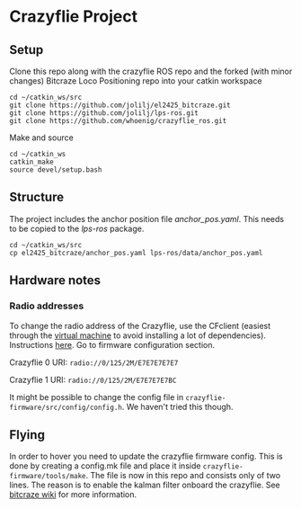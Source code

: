 # Crazyflie Project

## Setup
Clone this repo along with the crazyflie ROS repo and the forked (with minor changes) Bitcraze Loco Positioning repo into your catkin workspace

```
cd ~/catkin_ws/src
git clone https://github.com/jolilj/el2425_bitcraze.git
git clone https://github.com/jolilj/lps-ros.git
git clone https://github.com/whoenig/crazyflie_ros.git
```
Make and source

```
cd ~/catkin_ws
catkin_make
source devel/setup.bash
```
## Structure
The project includes the anchor position file *anchor_pos.yaml*. This needs to be copied to the *lps-ros* package.
```
cd ~/catkin_ws/src
cp el2425_bitcraze/anchor_pos.yaml lps-ros/data/anchor_pos.yaml
```

## Hardware notes

### Radio addresses
To change the radio address of the Crazyflie, use the CFclient (easiest through the [virtual machine](https://www.bitcraze.io/getting-started-with-the-crazyflie-2-0/#inst-comp) to avoid installing a lot of dependencies). Instructions [here](https://wiki.bitcraze.io/doc:crazyflie:client:pycfclient:index#firmware_configuration). Go to firmware configuration section.

Crazyflie 0 URI:
`radio://0/125/2M/E7E7E7E7E7`

Crazyflie 1 URI:
`radio://0/125/2M/E7E7E7E7BC`

It might be possible to change the config file in `crazyflie-firmware/src/config/config.h`.
We haven't tried this though.

## Flying
In order to hover you need to update the crazyflie firmware config. This is done by creating a config.mk file and place it inside `crazyflie-firmware/tools/make`. The file is now in this repo and consists only of two lines. The reason is to enable the kalman filter onboard the crazyflie. See [bitcraze wiki](https://wiki.bitcraze.io/doc:lps:index) for more information.
